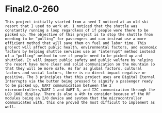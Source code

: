 # Final2.0-260


	This project initially started from a need I noticed at an old ski resort that I used to work at. I noticed that the shuttle was constantly running a loop regardless of if people were there to be picked up. The objective of this project is to stop the shuttle from needing to be “polling” for passengers and can instead use a more efficient method that will save them on fuel and labor time. This project will affect public health, environmental factors, and economic factors by helping shuttle services use an "interrupt" method instead of a "polling" method to see if people need to be picked up and shuttled. It will impact public safety and public welfare by helping the resort have more clear and solid communication on the mountain so that they will be more safe. As far as global factors, cultural factors and social factors, there is no direct impact negative or positive. The 3 principles that this project uses are Digital Eternal Interrupts via the button being pressed to signify a passenger ready to be picked up, UART communication between the 2 microcontrollers/UART 1 and UART 3, and I2C communication through the LCD 1602 display. There is also a 4th to consider because of the RF modules being an I/O device and system that the microcontroller communicates with, this one proved the most difficult to implement as well.
